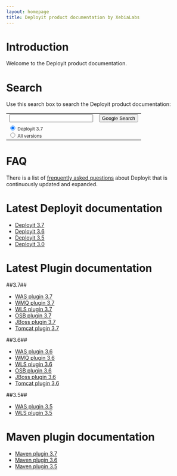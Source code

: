 ```yaml
---
layout: homepage
title: Deployit product documentation by XebiaLabs
---
```


# Introduction #

Welcome to the Deployit product documentation.

# Search #

Use this search box to search the Deployit product documentation:

<form method="get" action="http://www.google.com/search">
<div>
<table border="0" cellpadding="0">
<tr><td>
<input type="text" name="q" size="25" maxlength="255" value="" />
</td><td><input type="submit" value="Google Search" /></td></tr>
<tr><td align="left" style="font-size:75%">
<input type="radio" name="sitesearch" value="docs.xebialabs.com/releases/3.7" checked /> Deployit 3.7<br />
<input type="radio" name="sitesearch" value="docs.xebialabs.com"/> All versions<br />
</td><td align="right">
</td></tr>
</table>
</div>
</form>

# FAQ #

There is a list of [frequently asked questions](faq) about Deployit that is continuously updated and expanded. 

# Latest Deployit documentation #

* [Deployit 3.7](/releases/3.7)
* [Deployit 3.6](/releases/3.6)
* [Deployit 3.5](/releases/3.5)
* [Deployit 3.0](/releases/3.0)

# Latest Plugin documentation #

##3.7##
* [WAS plugin 3.7](/releases/was-plugin-3.7)
* [WMQ plugin 3.7](/releases/wmq-plugin-3.7)
* [WLS plugin 3.7](/releases/wls-plugin-3.7)
* [OSB plugin 3.7](/releases/osb-plugin-3.7)
* [JBoss plugin 3.7](/releases/jboss-plugin-3.7)
* [Tomcat plugin 3.7](/releases/tomcat-plugin-3.7)

##3.6##
* [WAS plugin 3.6](/releases/was-plugin-3.6)
* [WMQ plugin 3.6](/releases/wmq-plugin-3.6)
* [WLS plugin 3.6](/releases/wls-plugin-3.6)
* [OSB plugin 3.6](/releases/osb-plugin-3.6)
* [JBoss plugin 3.6](/releases/jboss-plugin-3.6)
* [Tomcat plugin 3.6](/releases/tomcat-plugin-3.6)

##3.5##
* [WAS plugin 3.5](/releases/was-plugin-3.5)
* [WLS plugin 3.5](/releases/wls-plugin-3.5)

# Maven plugin documentation #

* [Maven plugin 3.7](http://tech.xebialabs.com/deployit-maven-plugin/3.7.0/)
* [Maven plugin 3.6](http://tech.xebialabs.com/deployit-maven-plugin/3.6.4/)
* [Maven plugin 3.5](http://tech.xebialabs.com/deployit-maven-plugin/3.5.2/)

